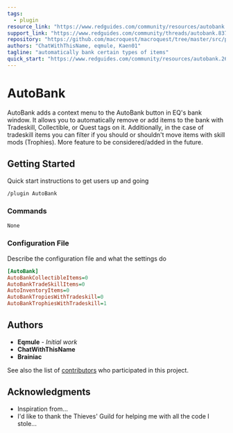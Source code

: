 ```yaml
---
tags:
  - plugin
resource_link: "https://www.redguides.com/community/resources/autobank.2616/"
support_link: "https://www.redguides.com/community/threads/autobank.83743/"
repository: "https://github.com/macroquest/macroquest/tree/master/src/plugins/autobank"
authors: "ChatWithThisName, eqmule, Kaen01"
tagline: "automatically bank certain types of items"
quick_start: "https://www.redguides.com/community/resources/autobank.2616/"
---
```

# AutoBank
<!--desc-start-->
AutoBank adds a context menu to the AutoBank button in EQ's bank window. It allows you to automatically remove or add items to the bank with Tradeskill, Collectible, or Quest tags on it. 
Additionally, in the case of tradeskill items you can filter if you should or shouldn't move items with skill mods (Trophies). 
More feature to be considered/added in the future. 
<!--desc-end-->

## Getting Started

Quick start instructions to get users up and going

```txt
/plugin AutoBank
```

### Commands
```txt
None
```

### Configuration File

Describe the configuration file and what the settings do

```Macroquest.ini
[AutoBank]
AutoBankCollectibleItems=0
AutoBankTradeSkillItems=0
AutoInventoryItems=0
AutoBankTropiesWithTradeskill=0
AutoBankTrophiesWithTradeskill=1
```

## Authors

* **Eqmule** - *Initial work*
* **ChatWithThisName**
* **Brainiac**


See also the list of [contributors](https://github.com/your/project/contributors) who participated in this project.

## Acknowledgments

* Inspiration from...
* I'd like to thank the Thieves' Guild for helping me with all the code I stole...
